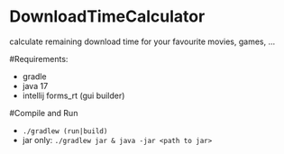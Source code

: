 # DownloadTimeCalculator
calculate remaining download time for your favourite movies, games, ...

#Requirements:
- gradle
- java 17
- intellij forms_rt (gui builder)

#Compile and Run
- `./gradlew (run|build)`
- jar only: `./gradlew jar & java -jar <path to jar>`
